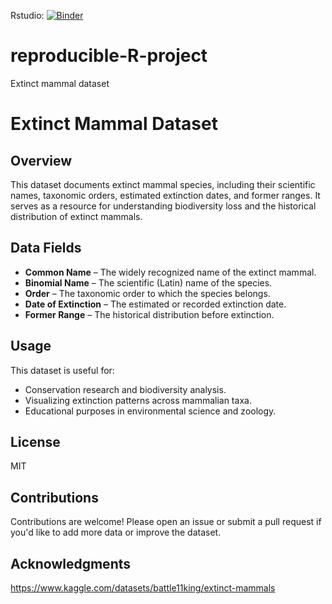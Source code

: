 Rstudio: [![Binder](https://mybinder.org/badge_logo.svg)](https://mybinder.org/v2/gh/Robynborg/reproducible-R-project/HEAD)

# reproducible-R-project
Extinct mammal dataset
# Extinct Mammal Dataset  

## Overview  
This dataset documents extinct mammal species, including their scientific names, taxonomic orders, estimated extinction dates, and former ranges. It serves as a resource for understanding biodiversity loss and the historical distribution of extinct mammals.  

## Data Fields  
- **Common Name** – The widely recognized name of the extinct mammal.  
- **Binomial Name** – The scientific (Latin) name of the species.  
- **Order** – The taxonomic order to which the species belongs.  
- **Date of Extinction** – The estimated or recorded extinction date.  
- **Former Range** – The historical distribution before extinction.  
  
## Usage  
This dataset is useful for:  
- Conservation research and biodiversity analysis.  
- Visualizing extinction patterns across mammalian taxa.  
- Educational purposes in environmental science and zoology.  

## License  
MIT

## Contributions  
Contributions are welcome! Please open an issue or submit a pull request if you'd like to add more data or improve the dataset.  

## Acknowledgments  
https://www.kaggle.com/datasets/battle11king/extinct-mammals

